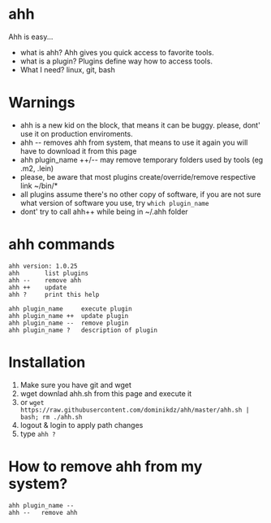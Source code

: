 ahh
===

Ahh is easy... 

* what is ahh? Ahh gives you quick access to favorite tools.
* what is a plugin? Plugins define way how to access tools. 
* What I need? linux, git, bash 


Warnings
===
* ahh is a new kid on the block, that means it can be buggy. please, dont' use it on production enviroments.
* ahh -- removes ahh from system, that means to use it again you will have to download it from this page
* ahh plugin_name ++/-- may remove temporary folders used by tools (eg .m2, .lein)
* please, be aware that most plugins create/override/remove respective link ~/bin/*
* all plugins assume there's no other copy of software, if you are not sure what version of software you use, try ```which plugin_name``` 
* dont' try to call ahh++ while being in ~/.ahh folder

ahh commands
===
```
ahh version: 1.0.25 
ahh       list plugins
ahh --    remove ahh
ahh ++    update
ahh ?     print this help

ahh plugin_name     execute plugin
ahh plugin_name ++  update plugin
ahh plugin_name --  remove plugin
ahh plugin_name ?   description of plugin
```

Installation
====

1. Make sure you have git and wget
2. wget downlad ahh.sh from this page and execute it
3. or ```wget https://raw.githubusercontent.com/dominikdz/ahh/master/ahh.sh | bash; rm ./ahh.sh```
4. logout & login to apply path changes
5. type ```ahh ?```

How to remove ahh from my system?
====
```
ahh plugin_name --
ahh --   remove ahh
```
